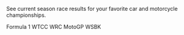 See current season race results for your favorite car and motorcycle championships.

Formula 1
WTCC
WRC
MotoGP
WSBK
